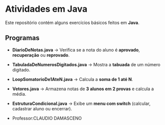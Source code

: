 # Atividades em Java

Este repositório contém alguns exercícios básicos feitos em **Java**.

## Programas

- **DiarioDeNotas.java** → Verifica se a nota do aluno é **aprovado**, **recuperação** ou **reprovado**.  
- **TabuladaDeNumerosDigitados.java** → Mostra a **tabuada** de um número digitado.  
- **LoopSomatorioDe1AteN.java** → Calcula a **soma de 1 até N**.  
- **Vetores.java** → Armazena notas de **3 alunos em 2 provas** e calcula a média.  
- **EstruturaCondicional.java** → Exibe um **menu com switch** (calcular, cadastrar aluno ou encerrar).

- Professor:CLAUDIO DAMASCENO
